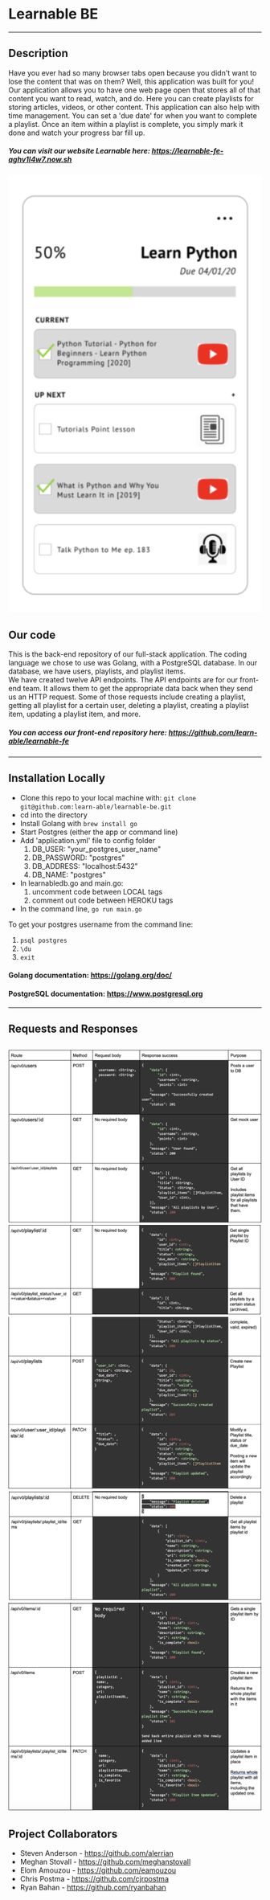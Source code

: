 # Learnable BE  
---
## Description  
Have you ever had so many browser tabs open because you didn't want to lose the content that was on them? Well, this application was built for you! Our application allows you to have one web page open that stores all of that content you want to read, watch, and do. Here you can create playlists for storing articles, videos, or other content. This application can also help with time management. You can set a 'due date' for when you want to complete a playlist.  Once an item within a playlist is complete, you simply mark it done and watch your progress bar fill up.  
##### You can visit our website Learnable here: https://learnable-fe-aghv1l4w7.now.sh  

![GitHub Logo](/images/playlist.png)  

## Our code  
This is the back-end repository of our full-stack application. The coding language we chose to use was Golang, with a PostgreSQL database. In our database, we have users, playlists, and playlist items.  
We have created twelve API endpoints. The API endpoints are for our front-end team. It allows them to get the appropriate data back when they send us an HTTP request. Some of those requests include creating a playlist, getting all playlist for a certain user, deleting a playlist, creating a playlist item, updating a playlist item, and more.  
##### You can access our front-end repository here: https://github.com/learn-able/learnable-fe
---
## Installation Locally  
- Clone this repo to your local machine with: `git clone git@github.com:learn-able/learnable-be.git`
- cd into the directory
- Install Golang with `brew install go`
- Start Postgres (either the app or command line)
- Add 'application.yml' file to config folder
  1. DB_USER: "your_postgres_user_name"
  1. DB_PASSWORD: "postgres"
  1. DB_ADDRESS: "localhost:5432"
  1. DB_NAME: "postgres"
- In learnabledb.go and main.go:
  1. uncomment code between LOCAL tags
  1. comment out code between HEROKU tags
- In the command line, `go run main.go`


To get your postgres username from the command line:
  1. `psql postgres`
  1. `\du`
  1. `exit`


#### Golang documentation: https://golang.org/doc/  
#### PostgreSQL documentation: https://www.postgresql.org
---
## Requests and Responses
![GitHub Logo](/images/req_res1.png)  
![GitHub Logo](/images/req_res2.png)  
![GitHub Logo](/images/req_res3.png)  
![GitHub Logo](/images/req_res4.png)  
![GitHub Logo](/images/req_res5.png)  
---
## Project Collaborators  
- Steven Anderson - https://github.com/alerrian  
- Meghan Stovall - https://github.com/meghanstovall  
- Elom Amouzou - https://github.com/eamouzou  
- Chris Postma - https://github.com/cjrpostma  
- Ryan Bahan - https://github.com/ryanbahan
